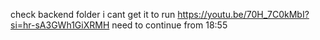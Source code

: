 check backend folder i cant get it to run
https://youtu.be/70H_7C0kMbI?si=hr-sA3GWh1GiXRMH   need to continue from 18:55
